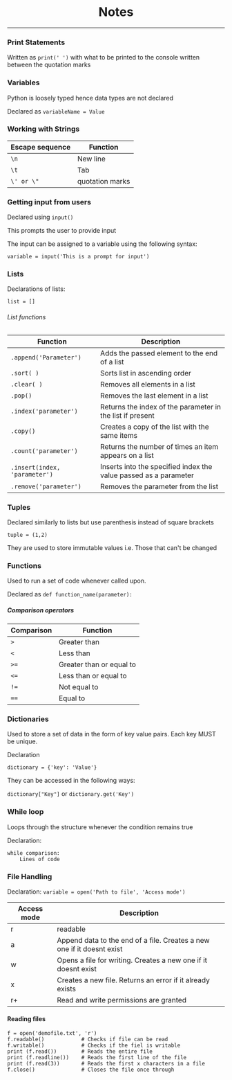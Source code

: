 <h1 style="text-align: center">Notes</h1>
<hr>

### Print Statements

Written as `print(' ')` with what to be printed to the console written between the quotation marks

### Variables

Python is loosely typed hence data types are not declared

Declared as `variableName = Value`

### Working with Strings

| Escape sequence | Function        |
|-----------------|-----------------|
| `\n `           | New line        |
| `\t  `          | Tab             |
| `\' or \" `     | quotation marks |

### Getting input from users

Declared using `input()`

This prompts the user to provide input

The input can be assigned to a variable using the following syntax:

`variable = input('This is a prompt for input')`

### Lists

Declarations of lists:

`list = []`

###### List functions

| Function                      | Description                                                      |
|-------------------------------|------------------------------------------------------------------|
| `.append('Parameter')`        | Adds the passed element to the end of a list                     |
| `.sort( ) `                   | Sorts list in ascending order                                    |
| `.clear( ) `                  | Removes all elements in a list                                   |
| `.pop()  `                    | Removes the last element in a list                               |
| `.index('parameter')`         | Returns the index of the parameter in the list if present        |
| `.copy()`                     | Creates a copy of the list with the same items                   |
| `.count('parameter')`         | Returns the number of times an item appears on a list            |
| `.insert(index, 'parameter')` | Inserts into the specified index the value passed as a parameter |
| `.remove('parameter')`        | Removes the parameter from the list                              |

### Tuples

Declared similarly to lists but use parenthesis instead of square brackets

`tuple = (1,2)`

They are used to store immutable values i.e. Those that can't be changed

### Functions

Used to run a set of code whenever called upon.

Declared as `def function_name(parameter):`

##### Comparison operators

| Comparison | Function                 |
|------------|--------------------------|
| `>`        | Greater than             |
| `<`        | Less than                |
| `>=`       | Greater than or equal to |
| `<=`       | Less than or equal to    |
| `!=`       | Not equal to             |
| `==`       | Equal to                 |

### Dictionaries

Used to store a set of data in the form of key value pairs. Each key MUST be unique.

Declaration

`dictionary = {'key': 'Value'}`

They can be accessed in the following ways:

`dictionary["Key"]` or `dictionary.get('Key')`

### While loop

Loops through the structure whenever the condition remains true

Declaration:

    while comparison:
        Lines of code

### File Handling

Declaration: `variable = open('Path to file', 'Access mode')`

| Access mode | Description                                                            |
|-------------|------------------------------------------------------------------------|
| r           | readable                                                               |
| a           | Append data to the end of a file. Creates a new one if it doesnt exist |
| w           | Opens a file for writing. Creates a new one if it doesnt exist         |
| x           | Creates a new file. Returns an error if it already exists              |
| r+          | Read and write permissions are granted                                 |

#### Reading files

    f = open('demofile.txt', 'r')
    f.readable()            # Checks if file can be read
    f.writable()            # Checks if the fiel is writable
    print (f.read())        # Reads the entire file
    print (f.readline())    # Reads the first line of the file
    print (f.read(3))       # Reads the first x characters in a file
    f.close()               # Closes the file once through